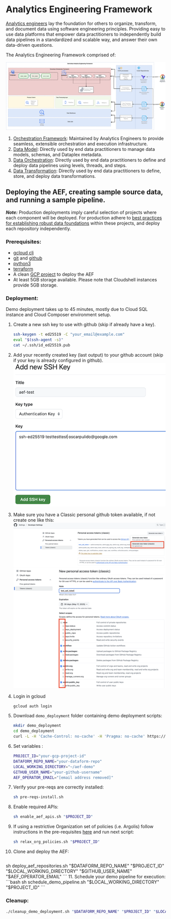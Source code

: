 # Analytics Engineering Framework

[Analytics engineers](https://www.getdbt.com/what-is-analytics-engineering) lay the foundation for others to organize, transform, and document data using software engineering principles. Providing easy to use data platforms that empower data practitioners to independently build data pipelines in a standardized and scalable way, and answer their own data-driven questions.

The Analytics Engineering Framework comprised of:

![aef_high_level.png](aef_high_level.png)

1. [Orchestration Framework](https://github.com/googlecloudplatform/aef-orchestration-framework): Maintained by Analytics Engineers to provide seamless, extensible orchestration and execution infrastructure.
1. [Data Model](https://github.com/googlecloudplatform/aef-data-model): Directly used by end data practitioners to manage data models, schemas, and Dataplex metadata.
1. [Data Orchestration](https://github.com/googlecloudplatform/aef-data-orchestration): Directly used by end data practitioners to define and deploy data pipelines using levels, threads, and steps.
1. [Data Transformation](https://github.com/googlecloudplatform/aef-data-transformation): Directly used by end data practitioners to define, store, and deploy data transformations.

## Deploying the AEF, creating sample source data, and running a sample pipeline. 
***Note:*** Production deployments imply careful selection of projects where each component will be deployed. For production adhere to [best practices for establishing robust data foundations](https://github.com/GoogleCloudPlatform/cloud-foundation-fabric/tree/master/blueprints/data-solutions/data-platform-foundations) within these projects, and deploy each repository independently.

### Prerequisites:
- [gcloud cli](https://cloud.google.com/sdk/docs/install-sdk)
- [git](https://git-scm.com/book/en/v2/Getting-Started-Installing-Git) and [github](https://docs.github.com/en/get-started/getting-started-with-git/set-up-git)
- [python3](https://www.python.org/downloads/)
- [terraform](https://developer.hashicorp.com/terraform/install)
- A clean [GCP project](https://developers.google.com/workspace/guides/create-project) to deploy the AEF
- At least 5GB storage available. Please note that Cloudshell instances provide 5GB storage.

### Deployment:
Demo deployment takes up to 45 minutes, mostly due to Cloud SQL instance and Cloud Composer environment setup.

1. Create a new ssh key to use with github (skip if already have a key).
   ```bash
   ssh-keygen -t ed25519 -C "your_email@example.com"
   eval "$(ssh-agent -s)"
   cat ~/.ssh/id_ed25519.pub
   ```
2. Add your recently created key (last output) to your github account (skip if your key is already configured in github).
   ![git_add_key.png](git_add_key.png)

3. Make sure you have a Classic personal github token available, if not create one like this: 
   ![git_token_creation.png](git_token_creation.png)
   ![git_token_scopes.png](git_token_scopes.png)

4. Login in gcloud
   ```bash
   gcloud auth login
   ```
   
5. Download `demo_deployment` folder containing demo deployment scripts:
   ```bash
   mkdir demo_deployment
   cd demo_deployment
   curl -L -H 'Cache-Control: no-cache' -H 'Pragma: no-cache' https://api.github.com/repos/googlecloudplatform/aef-orchestration-framework/contents/demo_deployment?ref=main |   grep -E '"download_url":' |   awk '{print $2}' |   sed 's/"//g;s/,//g' |   xargs -n 1 curl -L -O
   ```

6. Set variables :
    ```bash
   PROJECT_ID="your-gcp-project-id"
   DATAFORM_REPO_NAME="your-dataform-repo"
   LOCAL_WORKING_DIRECTORY="~/aef-demo"
   GITHUB_USER_NAME="your-github-username"
   AEF_OPERATOR_EMAIL="[email address removed]"
   ```
7. Verify your pre-reqs are correctly installed:
   ```bash
   sh pre-reqs-install.sh
   ```
8. Enable required APIs:
    ```bash
    sh enable_aef_apis.sh "$PROJECT_ID"
    ```
9. If using a restrictive Organization set of policies (i.e. Argolis) follow instructions in the pre-requisites [here](https://github.com/anagha-google/spark-on-gcp-s8s/blob/main/01-foundational-setup.md#0-prerequisites) and run next script:
    ```bash
    sh relax_org_policies.sh "$PROJECT_ID"
    ```
10. Clone and deploy the AEF:
    ```bash 
   sh deploy_aef_repositories.sh "$DATAFORM_REPO_NAME" "$PROJECT_ID" "$LOCAL_WORKING_DIRECTORY" "$GITHUB_USER_NAME" "$AEF_OPERATOR_EMAIL"
    ```
11. Schedule your demo pipeline for execution:
    ```bash
    sh schedule_demo_pipeline.sh "$LOCAL_WORKING_DIRECTORY" "$PROJECT_ID"
    ```
   
### Cleanup:

```bash
./cleanup_demo_deployment.sh "$DATAFORM_REPO_NAME" "$PROJECT_ID" "$LOCAL_WORKING_DIRECTORY" "$GITHUB_USER_NAME" "$AEF_OPERATOR_EMAIL"
```
